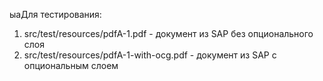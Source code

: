 ыаДля тестирования:
1. src/test/resources/pdfA-1.pdf - документ из SAP без опционального слоя
2. src/test/resources/pdfA-1-with-ocg.pdf - документ из SAP c опциональным слоем